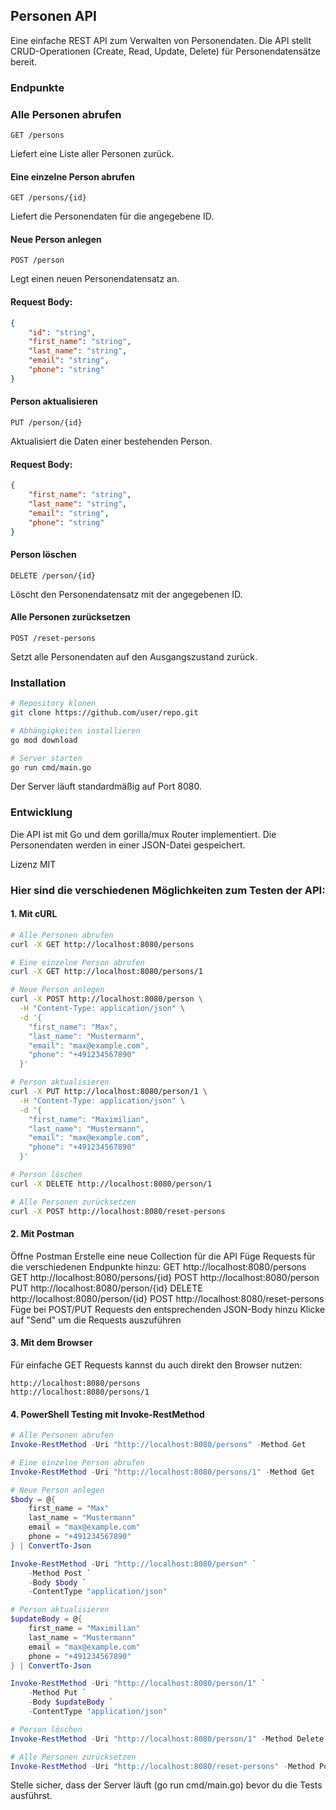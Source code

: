 ## Personen API
Eine einfache REST API zum Verwalten von Personendaten. Die API stellt CRUD-Operationen (Create, Read, Update, Delete) für Personendatensätze bereit.

### Endpunkte
### Alle Personen abrufen
 ```
 GET /persons
 ```
Liefert eine Liste aller Personen zurück.

#### Eine einzelne Person abrufen
```
GET /persons/{id}
```
Liefert die Personendaten für die angegebene ID.

#### Neue Person anlegen
```
POST /person
```
Legt einen neuen Personendatensatz an.

#### Request Body:
```json
{
    "id": "string",
    "first_name": "string", 
    "last_name": "string",
    "email": "string",
    "phone": "string"
}
```

#### Person aktualisieren
```
PUT /person/{id}
```
Aktualisiert die Daten einer bestehenden Person.

#### Request Body:
```json
{
    "first_name": "string",
    "last_name": "string", 
    "email": "string",
    "phone": "string"
}
```

#### Person löschen
```
DELETE /person/{id}
```
Löscht den Personendatensatz mit der angegebenen ID.

#### Alle Personen zurücksetzen
```
POST /reset-persons
```
Setzt alle Personendaten auf den Ausgangszustand zurück.

### Installation
```sh
# Repository klonen
git clone https://github.com/user/repo.git

# Abhängigkeiten installieren  
go mod download

# Server starten
go run cmd/main.go
```
Der Server läuft standardmäßig auf Port 8080.

### Entwicklung
Die API ist mit Go und dem gorilla/mux Router implementiert. Die Personendaten werden in einer JSON-Datei gespeichert.

Lizenz
MIT

### Hier sind die verschiedenen Möglichkeiten zum Testen der API:

#### 1. Mit cURL
```sh 
# Alle Personen abrufen
curl -X GET http://localhost:8080/persons

# Eine einzelne Person abrufen
curl -X GET http://localhost:8080/persons/1

# Neue Person anlegen
curl -X POST http://localhost:8080/person \
  -H "Content-Type: application/json" \
  -d '{
    "first_name": "Max",
    "last_name": "Mustermann", 
    "email": "max@example.com",
    "phone": "+491234567890"
  }'

# Person aktualisieren
curl -X PUT http://localhost:8080/person/1 \
  -H "Content-Type: application/json" \
  -d '{
    "first_name": "Maximilian",
    "last_name": "Mustermann",
    "email": "max@example.com", 
    "phone": "+491234567890"
  }'

# Person löschen
curl -X DELETE http://localhost:8080/person/1

# Alle Personen zurücksetzen
curl -X POST http://localhost:8080/reset-persons
```
#### 2. Mit Postman
Öffne Postman
Erstelle eine neue Collection für die API
Füge Requests für die verschiedenen Endpunkte hinzu:
GET http://localhost:8080/persons
GET http://localhost:8080/persons/{id}
POST http://localhost:8080/person
PUT http://localhost:8080/person/{id}
DELETE http://localhost:8080/person/{id}
POST http://localhost:8080/reset-persons
Füge bei POST/PUT Requests den entsprechenden JSON-Body hinzu
Klicke auf "Send" um die Requests auszuführen
#### 3. Mit dem Browser
Für einfache GET Requests kannst du auch direkt den Browser nutzen:
```
http://localhost:8080/persons
http://localhost:8080/persons/1
```
#### 4. PowerShell Testing mit Invoke-RestMethod
```powershell
# Alle Personen abrufen
Invoke-RestMethod -Uri "http://localhost:8080/persons" -Method Get

# Eine einzelne Person abrufen
Invoke-RestMethod -Uri "http://localhost:8080/persons/1" -Method Get

# Neue Person anlegen
$body = @{
    first_name = "Max"
    last_name = "Mustermann"
    email = "max@example.com"
    phone = "+491234567890"
} | ConvertTo-Json

Invoke-RestMethod -Uri "http://localhost:8080/person" `
    -Method Post `
    -Body $body `
    -ContentType "application/json"

# Person aktualisieren
$updateBody = @{
    first_name = "Maximilian"
    last_name = "Mustermann"
    email = "max@example.com"
    phone = "+491234567890"
} | ConvertTo-Json

Invoke-RestMethod -Uri "http://localhost:8080/person/1" `
    -Method Put `
    -Body $updateBody `
    -ContentType "application/json"

# Person löschen
Invoke-RestMethod -Uri "http://localhost:8080/person/1" -Method Delete

# Alle Personen zurücksetzen
Invoke-RestMethod -Uri "http://localhost:8080/reset-persons" -Method Post
```

Stelle sicher, dass der Server läuft (go run cmd/main.go) bevor du die Tests ausführst.